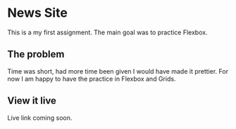 # News Site

This is a my first assignment. The main goal was to practice Flexbox.

## The problem

Time was short, had more time been given I would have made it prettier. For now I am happy to have the practice in Flexbox and Grids.

## View it live
Live link coming soon.
